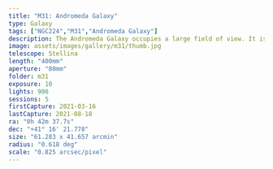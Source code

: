 ```yaml
---
title: "M31: Andromeda Galaxy"
type: Galaxy
tags: ["NGC224","M31","Andromeda Galaxy"]
description: The Andromeda Galaxy occupies a large field of view. It is both near to the Milky Way and bright enough to see with the naked eye.
image: assets/images/gallery/m31/thumb.jpg
telescope: Stellina
length: "400mm"
aperture: "80mm"
folder: m31
exposure: 10
lights: 900
sessions: 5
firstCapture: 2021-03-16
lastCapture: 2021-08-18
ra: "0h 42m 37.7s"
dec: "+41° 16' 21.778"
size: "61.283 x 41.657 arcmin"
radius: "0.618 deg"
scale: "0.825 arcsec/pixel"
---
```

